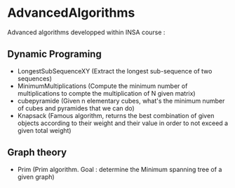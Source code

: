 # AdvancedAlgorithms
Advanced algorithms developped within INSA course :

## Dynamic Programing
- LongestSubSequenceXY (Extract the longest sub-sequence of two sequences)
- MinimumMultiplications (Compute the minimum number of multiplications to compte the multiplication of N given matrix)
- cubepyramide (Given n elementary cubes, what's the minimum number of cubes and pyramides that we can do)
- Knapsack (Famous algorithm, returns the best combination of given objects according to their weight and their value in order to not exceed a given total weight)

## Graph theory
- Prim (Prim algorithm. Goal : determine the Minimum spanning tree of a given graph)

